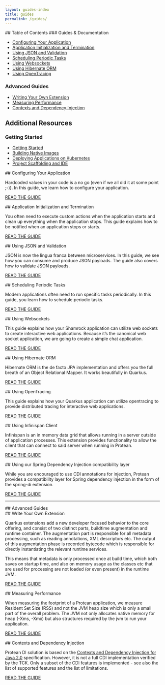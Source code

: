 ```yaml
---
layout: guides-index
title: guides
permalink: /guides/
---
```


<div class="grid__item width-4-12 hide-mobile toc" markdown="1">
## Table of Contents
### Guides & Documentation

- [Configuring Your Application](/guides/application-configuration-guide)
- [Application Initialization and Termination](/guides/application-lifecycle-events-guide)
- [Using JSON and Validation](/guides/json-and-validation-guide)
- [Scheduling Periodic Tasks](/guides/scheduled-guide)
- [Using Websockets](/guides/websocket-guide)
- [Using Hibernate ORM](/guides/hibernate-orm-guide)
- [Using OpenTracing](/guides/opentracing-guide)


### Advanced Guides

- [Writing Your Own Extension](/guides/extension-authors-guide)
- [Measuring Performance](/guides/performance-measure)
- [Contexts and Dependency Injection](/guides/cdi-reference)

## Additional Resources
### Getting Started

- [Getting Started](/guides/getting-started-guide)
- [Building Native Images](/guides/building-native-image-guide)
- [Deploying Applications on Kubernetes](/guides/kubernetes-guide)
- [Project Scaffolding and IDE](/guides/ide-configuration)

</div>
<div class="grid__item width-8-12 width-12-12-m guides-content">
<div class="guide-item" markdown="1">
## Configuring Your Application

Hardcoded values in your code is a no go (even if we all did it at some point ;-)). In this guide, we learn how to configure your application.

<a href="{{site.baseurl}}/guides/application-configuration-guide" class="button-cta secondary">READ THE GUIDE</a>
</div>
<div class="guide-item" markdown="1">
## Application Initialization and Termination

You often need to execute custom actions when the application starts and clean up everything when the application stops. This guide explains how to be notified when an application stops or starts.

<a href="{{site.baseurl}}/guides/application-lifecycle-events-guid" class="button-cta secondary">READ THE GUIDE</a>
</div>
<div class="guide-item" markdown="1">
## Using JSON and Validation

JSON is now the lingua franca between microservices. In this guide, we see how you can consume and produce JSON payloads. The guide also covers how to validate JSON payloads.

<a href="{{site.baseurl}}/guides/json-and-validation-guide" class="button-cta secondary">READ THE GUIDE</a>
</div>
<div class="guide-item" markdown="1">
## Scheduling Periodic Tasks

Modern applications often need to run specific tasks periodically. In this guide, you learn how to schedule periodic tasks.

<a href="{{site.baseurl}}/guides/scheduled-guide" class="button-cta secondary">READ THE GUIDE</a>
</div>
<div class="guide-item" markdown="1">
## Using Websockets

This guide explains how your Shamrock application can utilize web sockets to create interactive web applications. Because it’s the canonical web socket application, we are going to create a simple chat application.

<a href="{{site.baseurl}}/guides/websocket-guide" class="button-cta secondary">READ THE GUIDE</a>
</div>
<div class="guide-item" markdown="1">
## Using Hibernate ORM

Hibernate ORM is the de facto JPA implementation and offers you the full breath of an Object Relational Mapper. It works beautifully in Quarkus.

<a href="{{site.baseurl}}/guides/hibernate-orm-guide" class="button-cta secondary">READ THE GUIDE</a>
</div>
<div class="guide-item" markdown="1">
## Using OpenTracing

This guide explains how your Quarkus application can utilize opentracing to provide distributed tracing for interactive web applications.

<a href="{{site.baseurl}}/guides/opentracing-guide" class="button-cta secondary">READ THE GUIDE</a>
</div>
<div class="guide-item" markdown="1">
## Using Infinispan Client

Infinispan is an in memory data grid that allows running in a server outside of application processes. This extension provides functionality to allow the client that can connect to said server when running in Protean.

<a href="{{site.baseurl}}/guides/infinispan-client-guide" class="button-cta secondary">READ THE GUIDE</a>
</div>
<div class="guide-item" markdown="1">
## Using our Spring Dependency Injection compatibility layer

While you are encouraged to use CDI annotations for injection, Protean provides a compatibility layer for Spring dependency injection in the form of the spring-di extension.

<a href="{{site.baseurl}}/guides/using-our-spring-dependency-injection-compatibility-layer" class="button-cta secondary">READ THE GUIDE</a>
</div>
</div>
<div class="grid__item width-12-12"><hr></div>
<div class="grid__item width-4-12 width-12-12-m toc" markdown="1">
## Advanced Guides
</div>
<div class="grid__item width-8-12 width-12-12-m guides-content">
<div class="guide-item" markdown="1">
## Write Your Own Extension

Quarkus extensions add a new developer focused behavior to the core offering, and consist of two distinct parts, buildtime augmentation and runtime container. The augmentation part is responsible for all metadata processing, such as reading annotations, XML descriptors etc. The output of this augmentation phase is recorded bytecode which is responsible for directly instantiating the relevant runtime services.

This means that metadata is only processed once at build time, which both saves on startup time, and also on memory usage as the classes etc that are used for processing are not loaded (or even present) in the runtime JVM.

<a href="{{site.baseurl}}/guides/extension-authors-guide" class="button-cta secondary">READ THE GUIDE</a>
</div>
<div class="guide-item" markdown="1">
## Measuring Performance

When measuring the footprint of a Protean application, we measure Resident Set Size (RSS) and not the JVM heap size which is only a small part of the overall problem. The JVM not only allocates native memory for heap (-Xms, -Xmx) but also structures required by the jvm to run your application.

<a href="{{site.baseurl}}/guides/performance-measure" class="button-cta secondary">READ THE GUIDE</a>
</div>
<div class="guide-item" markdown="1">
## Contexts and Dependency Injection

Protean DI solution is based on the [Contexts and Dependency Injection for Java 2.0](https://docs.jboss.org/cdi/spec/2.0/cdi-spec) specification. However, it is not a full CDI implementation verified by the TCK. Only a subset of the CDI features is implemented - see also the list of supported features and the list of limitations.

<a href="{{site.baseurl}}/guides/cdi-reference" class="button-cta secondary">READ THE GUIDE</a>
</div>
</div>
